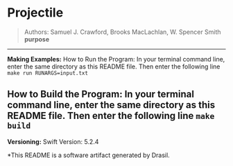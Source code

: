 # Projectile 
> Authors:  Samuel J. Crawford, Brooks MacLachlan, W. Spencer Smith 
 >  __purpose__
------------------------------------------------------------
**Making Examples:** 
 How to Run the Program:
In your terminal command line, enter the same directory as this README file. Then enter the following line
`make run RUNARGS=input.txt`

How to Build the Program:
In your terminal command line, enter the same directory as this README file. Then enter the following line
`make build`
------------------------------------------------------------
**Versioning:** 
 Swift Version: 5.2.4


*This README is a software artifact generated by Drasil.
